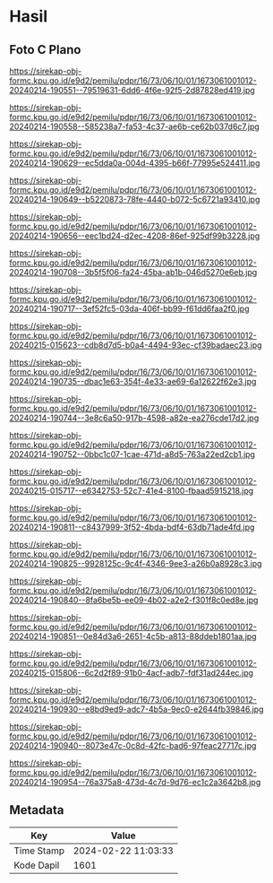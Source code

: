 # Hasil

## Foto C Plano

https://sirekap-obj-formc.kpu.go.id/e9d2/pemilu/pdpr/16/73/06/10/01/1673061001012-20240214-190551--79519631-6dd6-4f6e-92f5-2d87828ed419.jpg

https://sirekap-obj-formc.kpu.go.id/e9d2/pemilu/pdpr/16/73/06/10/01/1673061001012-20240214-190558--585238a7-fa53-4c37-ae6b-ce62b037d6c7.jpg

https://sirekap-obj-formc.kpu.go.id/e9d2/pemilu/pdpr/16/73/06/10/01/1673061001012-20240214-190629--ec5dda0a-004d-4395-b66f-77995e524411.jpg

https://sirekap-obj-formc.kpu.go.id/e9d2/pemilu/pdpr/16/73/06/10/01/1673061001012-20240214-190649--b5220873-78fe-4440-b072-5c6721a93410.jpg

https://sirekap-obj-formc.kpu.go.id/e9d2/pemilu/pdpr/16/73/06/10/01/1673061001012-20240214-190656--eec1bd24-d2ec-4208-86ef-925df99b3228.jpg

https://sirekap-obj-formc.kpu.go.id/e9d2/pemilu/pdpr/16/73/06/10/01/1673061001012-20240214-190708--3b5f5f06-fa24-45ba-ab1b-046d5270e6eb.jpg

https://sirekap-obj-formc.kpu.go.id/e9d2/pemilu/pdpr/16/73/06/10/01/1673061001012-20240214-190717--3ef52fc5-03da-406f-bb99-f61dd6faa2f0.jpg

https://sirekap-obj-formc.kpu.go.id/e9d2/pemilu/pdpr/16/73/06/10/01/1673061001012-20240215-015623--cdb8d7d5-b0a4-4494-93ec-cf39badaec23.jpg

https://sirekap-obj-formc.kpu.go.id/e9d2/pemilu/pdpr/16/73/06/10/01/1673061001012-20240214-190735--dbac1e63-354f-4e33-ae69-6a12622f62e3.jpg

https://sirekap-obj-formc.kpu.go.id/e9d2/pemilu/pdpr/16/73/06/10/01/1673061001012-20240214-190744--3e8c6a50-917b-4598-a82e-ea276cde17d2.jpg

https://sirekap-obj-formc.kpu.go.id/e9d2/pemilu/pdpr/16/73/06/10/01/1673061001012-20240214-190752--0bbc1c07-1cae-471d-a8d5-763a22ed2cb1.jpg

https://sirekap-obj-formc.kpu.go.id/e9d2/pemilu/pdpr/16/73/06/10/01/1673061001012-20240215-015717--e6342753-52c7-41e4-8100-fbaad5915218.jpg

https://sirekap-obj-formc.kpu.go.id/e9d2/pemilu/pdpr/16/73/06/10/01/1673061001012-20240214-190811--c8437999-3f52-4bda-bdf4-63db71ade4fd.jpg

https://sirekap-obj-formc.kpu.go.id/e9d2/pemilu/pdpr/16/73/06/10/01/1673061001012-20240214-190825--9928125c-9c4f-4346-9ee3-a26b0a8928c3.jpg

https://sirekap-obj-formc.kpu.go.id/e9d2/pemilu/pdpr/16/73/06/10/01/1673061001012-20240214-190840--8fa6be5b-ee09-4b02-a2e2-f301f8c0ed8e.jpg

https://sirekap-obj-formc.kpu.go.id/e9d2/pemilu/pdpr/16/73/06/10/01/1673061001012-20240214-190851--0e84d3a6-2651-4c5b-a813-88ddeb1801aa.jpg

https://sirekap-obj-formc.kpu.go.id/e9d2/pemilu/pdpr/16/73/06/10/01/1673061001012-20240215-015806--6c2d2f89-91b0-4acf-adb7-fdf31ad244ec.jpg

https://sirekap-obj-formc.kpu.go.id/e9d2/pemilu/pdpr/16/73/06/10/01/1673061001012-20240214-190930--e8bd9ed9-adc7-4b5a-9ec0-e2644fb39846.jpg

https://sirekap-obj-formc.kpu.go.id/e9d2/pemilu/pdpr/16/73/06/10/01/1673061001012-20240214-190940--8073e47c-0c8d-42fc-bad6-97feac27717c.jpg

https://sirekap-obj-formc.kpu.go.id/e9d2/pemilu/pdpr/16/73/06/10/01/1673061001012-20240214-190954--76a375a8-473d-4c7d-9d76-ec1c2a3642b8.jpg


## Metadata

| Key        | Value               |
| ---------- | ------------------- |
| Time Stamp | 2024-02-22 11:03:33 |
| Kode Dapil | 1601                |



